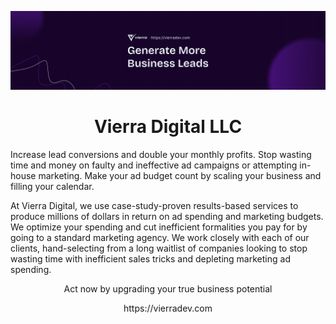 ![GitHub Banner](/banner.png?raw=true)
<h1 align="center">Vierra Digital LLC</h1>
<p>Increase lead conversions and double your monthly profits. Stop wasting time and money on faulty and ineffective ad campaigns or attempting in-house marketing. Make your ad budget count by scaling your business and filling your calendar.</p>
<p>At Vierra Digital, we use case-study-proven results-based services to produce millions of dollars in return on ad spending and marketing budgets. We optimize your spending and cut inefficient formalities you pay for by going to a standard marketing agency. We work closely with each of our clients, hand-selecting from a long waitlist of companies looking to stop wasting time with inefficient sales tricks and depleting marketing ad spending.
<p align="center">Act now by upgrading your true business potential</p>
<p align="center">https://vierradev.com</p>
